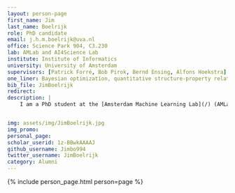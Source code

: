 ```yaml
---
layout: person-page
first_name: Jim
last_name: Boelrijk
role: PhD candidate
email: j.h.m.boelrijk@uva.nl
office: Science Park 904, C3.230
lab: AMLab and AI4Science Lab
institute: Institute of Informatics
university: University of Amsterdam
supervisors: [Patrick Forré, Bob Pirok, Bernd Ensing, Alfons Hoekstra]
one_liner: Bayesian optimization, quantitative structure-property relationships
bib_file: JimBoelrijk
redirect:
description: |
    I am a PhD student at the [Amsterdam Machine Learning Lab](/) (AMLab) and the [AI4Science Lab](https://ai4science-amsterdam.github.io/). I collaborate with the [Chemometrics and Advanced Seperations Team](https://cast-amsterdam.org/) (CAST) and the [Computational Chemistry group](https://www.compchem.nl/) at the [Van 't Hoff Institute for Molecular Sciences](https://hims.uva.nl/) (HIMS). Current research focuses on tailored Bayesian optimization methods for automation and using machine learning to identify structure-property relationships in molecular data.


img: assets/img/JimBoelrijk.jpg
img_promo:
personal_page:
scholar_userid: 1z-BBwkAAAAJ
github_username: Jimbo994
twitter_username: JimBoelrijk
category: Alumni
---
```


{% include person_page.html person=page %}
